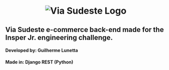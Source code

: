 <h1 align="center">
  <picture>
    <img alt="Via Sudeste Logo" src="https://storage.googleapis.com/cms-storage-bucket/c823e53b3a1a7b0d36a9.png">
  </picture>
</h1>


## Via Sudeste e-commerce back-end made for the Insper Jr. engineering challenge.

#### Developed by: Guilherme Lunetta

#### Made in: Django REST (Python)
